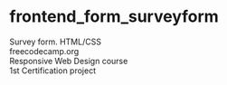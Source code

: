 # frontend_form_surveyform
Survey form. HTML/CSS  
freecodecamp.org  
Responsive Web Design course  
1st Certification project  

